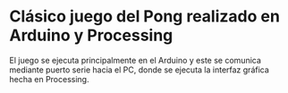 # Clásico juego del Pong realizado en Arduino y Processing
El juego se ejecuta principalmente en el Arduino y este se comunica mediante puerto serie hacia el PC, donde se ejecuta la interfaz gráfica hecha en Processing.

